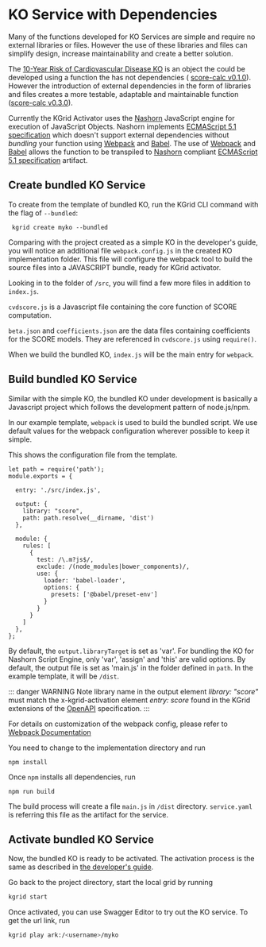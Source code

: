 # KO Service with Dependencies

Many of the functions developed for KO Services are simple and require no external libraries or files.  However the use of these libraries and files can simplify design, increase maintainability and create a better solution.

The [10-Year Risk of Cardiovascular Disease KO](https://github.com/kgrid-objects/example-collection/tree/master/collection/score-calc) is an object the could be developed using a function the has not dependencies ( [score-calc v0.1.0](https://github.com/kgrid-objects/example-collection/tree/master/collection/score-calc/v0.1.0)).  However the introduction of external dependencies in the form of libraries and files creates a more testable, adaptable and maintainable function ([score-calc v0.3.0](https://github.com/kgrid-objects/example-collection/tree/master/collection/score-calc/v0.3.0)).

Currently the KGrid Activator uses the [Nashorn](https://openjdk.java.net/projects/nashorn/) JavaScript engine for execution of JavaScript Objects. Nashorn implements [ECMAScript 5.1 specification](https://www.ecma-international.org/ecma-262/5.1/) which doesn't support external dependencies without _bundling_ your function using [Webpack](https://webpack.js.org/) and [Babel](https://babeljs.io/).  The use of [Webpack](https://webpack.js.org/) and [Babel](https://babeljs.io/) allows the function to be transpiled to [Nashorn](https://openjdk.java.net/projects/nashorn/) compliant [ECMAScript 5.1 specification](https://www.ecma-international.org/ecma-262/5.1/) artifact.


## Create bundled KO Service

To create from the template of bundled KO, run the KGrid CLI command with the flag of `--bundled`:

```
 kgrid create myko --bundled
```

Comparing with the project created as a simple KO in the developer's guide, you will notice an additional file `webpack.config.js` in the created KO implementation folder. This file will configure the webpack tool to build the source files into a JAVASCRIPT bundle, ready for KGrid activator.

Looking in to the folder of `/src`, you will find a few more files in addition to `index.js`.

`cvdscore.js` is a Javascript file containing the core function of SCORE computation.

`beta.json` and `coefficients.json` are the data files containing coefficients for the SCORE models. They are referenced in `cvdscore.js` using `require()`.

When we build the bundled KO, `index.js` will be the main entry for `webpack`.


## Build bundled KO Service

Similar with the simple KO, the bundled KO under development is basically a Javascript project which follows the development pattern of node.js/npm.

In our example template, `webpack` is used to build the bundled script. We use default values for the webpack configuration wherever possible to keep it simple.

This shows the configuration file from the template.

```
let path = require('path');
module.exports = {

  entry: './src/index.js',

  output: {
    library: "score",
    path: path.resolve(__dirname, 'dist')
  },

  module: {
    rules: [
      {
        test: /\.m?js$/,
        exclude: /(node_modules|bower_components)/,
        use: {
          loader: 'babel-loader',
          options: {
            presets: ['@babel/preset-env']
          }
        }
      }
    ]
  },
};
```

By default, the `output.libraryTarget` is set as 'var'. For bundling the KO for Nashorn Script Engine, only 'var', 'assign' and 'this' are valid options. By default, the output file is set as 'main.js' in the folder defined in `path`. In the example template, it will be `/dist`.


::: danger WARNING
Note library name in the output element _library: "score"_ must match the x-kgrid-activation element _entry: score_ found in the KGrid extensions of the [OpenAPI](/tutorial/openapi/overview.html#extensions) specification.
:::

For details on customization of the webpack config, please refer to [Webpack Documentation](https://webpack.js.org/configuration/)

You need to change to the implementation directory and run
```
npm install
```

Once `npm` installs all dependencies, run

```
npm run build
```

The build process will create a file `main.js` in `/dist` directory. `service.yaml` is referring this file as the artifact for the service.


## Activate bundled KO Service

Now, the bundled KO is ready to be activated. The activation process is the same as described in [the developer's guide](../developer/#start-a-local-grid).

Go back to the project directory, start the local grid by running

```sh
kgrid start
```

Once activated, you can use Swagger Editor to try out the KO service. To get the url link, run

```sh
kgrid play ark:/<username>/myko
```
